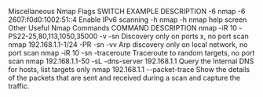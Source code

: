 Miscellaneous Nmap Flags
SWITCH	EXAMPLE	DESCRIPTION
-6	nmap -6 2607:f0d0:1002:51::4	Enable IPv6 scanning
-h	nmap -h	nmap help screen
Other Useful Nmap Commands
COMMAND	DESCRIPTION
nmap -iR 10 -PS22-25,80,113,1050,35000 -v -sn	Discovery only on ports x, no port scan
nmap 192.168.1.1-1/24 -PR -sn -vv	Arp discovery only on local network, no port scan
nmap -iR 10 -sn -traceroute	Traceroute to random targets, no port scan
nmap 192.168.1.1-50 -sL -dns-server 192.168.1.1	Query the Internal DNS for hosts, list targets only
nmap 192.168.1.1 --packet-trace	Show the details of the packets that are sent and received during a scan and capture the traffic.